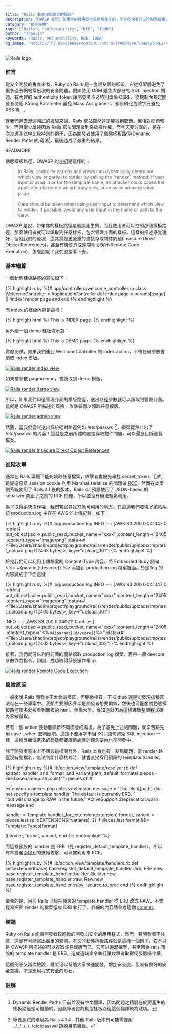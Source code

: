 ```yaml
---

title: "Rails 動態樣板路徑的風險"
description: "OWASP 是說，如果你的樣板路徑是動態產生的，而且使用者可以控制那個樣板路徑，那麼使用者就可以讀取到任意樣板，包含管理介面的樣板。這樣的描述感覺還好，但就我們的發現，這其實是更嚴重的直接存取物件問題(Insecure Direct Object References)，甚至有機會造成遠端命令執行(Remote Code Execution)，怎麼說呢？我們直接看下去。"
category: "技術專欄"
tags: ["Rails", "Vulnerability", "RCE", "IDOR"]
author: "shaolin"
keywords: "Rails, Vulnerability, RCE, IDOR"
og_image: "https://lh3.googleusercontent.com/-5Vlr0dDR9YA/VbHwkylOKLI/AAAAAAAAAzU/BiJ2eCEC6Js/w640-h320-no/rails.png"
---
```



![Rails logo](https://lh3.googleusercontent.com/-5Vlr0dDR9YA/VbHwkylOKLI/AAAAAAAAAzU/BiJ2eCEC6Js/w640-h320-no/rails.png)

### 前言

從安全開發的角度來看，Ruby on Rails 是一套很友善的框架。它從框架層避免了很多過去網站常出現的安全問題，例如使用 ORM 避免大部分的 SQL injection 問題、有內建的 authenticity_token 讓開發者不必特別煩惱 CSRF、從機制面規定開發者使用 Strong Parameter 避免 Mass Assignment、預設轉化危險字元避免 XSS 等...。

就我們過去[滲透測試](http://devco.re/services/penetration-test "滲透測試")的經驗來說，Rails 網站雖然還是能找到問題，但相對問題較少，而且很少單純因為 Rails 寫法問題拿到系統操作權。而今天要分享的，是在一次滲透測試中比較特別的例子，因為開發者使用了動態樣板路徑(Dynamic Render Paths)的寫法[^note1]，最後造成了嚴重的結果。

[^note1]: Dynamic Render Paths 目前並沒有中文翻譯，因為問題之精髓在於要產生的樣板路徑是可變動的，因此筆者認為動態樣板路徑這個翻譯較為貼切。

READMORE

動態樣板路徑，OWASP 的[介紹](https://www.owasp.org/index.php/Ruby_on_Rails_Cheatsheet#Dynamic_Render_Paths)是這樣的：

> In Rails, controller actions and views can dynamically determine which view or partial to render by calling the “render” method. If user input is used in or for the template name, an attacker could cause the application to render an arbitrary view, such as an administrative page.<br /><br />
> Care should be taken when using user input to determine which view to render. If possible, avoid any user input in the name or path to the view.

OWASP 是說，如果你的樣板路徑是動態產生的，而且使用者可以控制那個樣板路徑，那麼使用者就可以讀取到任意樣板，包含管理介面的樣板。這樣的描述感覺還好，但就我們的發現，這其實是更嚴重的直接存取物件問題(Insecure Direct Object References)，甚至有機會造成遠端命令執行(Remote Code Execution)，怎麼說呢？我們直接看下去。
 
### 基本細節

一個動態樣板路徑的寫法如下：


{% highlight ruby %}# app/controllers/welcome_controller.rb
class WelcomeController < ApplicationController
  def index
    page = params[:page] || 'index'
    render page
  end
end
{% endhighlight %}


而 index 的樣板內容是這樣：

{% highlight html %}<!-- app/views/welcome/index.html.erb -->
This is INDEX page.
{% endhighlight %}

另外建一個 demo 樣板做示意：

{% highlight html %}<!-- app/views/welcome/demo.html.erb -->
This is DEMO page.
{% endhighlight %}

實際測試，如果我們連到 WelcomeController 的 index action，不帶任何參數會讀取 index 模版。

[![Rails render index view](https://lh3.googleusercontent.com/-NstaKpheeYU/VbHQn-6gVDI/AAAAAAAAAyg/Cb0rkZuV31o/w951-h376-no/render_index.png "Rails render index view")](https://lh3.googleusercontent.com/-NstaKpheeYU/VbHQn-6gVDI/AAAAAAAAAyg/Cb0rkZuV31o/w951-h376-no/render_index.png)

如果帶參數 page=demo，會讀取到 demo 模版。

[![Rails render demo view](https://lh5.googleusercontent.com/-8m8hUKiPDM4/VbHQpLZWF7I/AAAAAAAAAyo/xyJAW9ehQhE/w951-h376-no/render_demo.png "Rails render demo view")](https://lh5.googleusercontent.com/-8m8hUKiPDM4/VbHQpLZWF7I/AAAAAAAAAyo/xyJAW9ehQhE/w951-h376-no/render_demo.png)

所以，如果我們知道管理介面的模版路徑，送出路徑參數就可以讀取到管理介面。這就是 OWASP 所描述的風險，攻擊者得以讀取任意模版。

[![Rails render admin view](https://lh6.googleusercontent.com/-DNSDV7HwXiQ/VbHQp5PHzVI/AAAAAAAAAyw/ceqXQZJYdCw/w951-h375-no/render_admin.png "Rails render admin view")](https://lh6.googleusercontent.com/-DNSDV7HwXiQ/VbHQp5PHzVI/AAAAAAAAAyw/ceqXQZJYdCw/w951-h375-no/render_admin.png)

然而，當我們嘗試送出系統絕對路徑例如 /etc/passwd [^note2]，網頁竟然吐出了 /etc/passwd 的內容！這就是之前所述的直接存取物件問題，可以遍歷目錄瀏覽檔案。

[^note2]: 筆者測試的環境為 Rails 4.1.4，其他 Rails 版本有可能需要用 ../../../../../etc/passwd 跳脫目前目錄。

[![Rails render Insecure Direct Object References](https://lh5.googleusercontent.com/-FtPEW-Y0dlQ/VbHQrLP8A8I/AAAAAAAAAy4/lL7bRT9P57g/w781-h548-no/render_file_traversal.png "Rails render Insecure Direct Object References")](https://lh5.googleusercontent.com/-FtPEW-Y0dlQ/VbHQrLP8A8I/AAAAAAAAAy4/lL7bRT9P57g/w781-h548-no/render_file_traversal.png)

### 進階攻擊

通常在 Rails 環境下能夠讀取任意檔案，攻擊者會優先尋找 secret_token，目的是變造惡意 session cookie 利用 Marshal serialize 的問題做 [RCE](http://robertheaton.com/2013/07/22/how-to-hack-a-rails-app-using-its-secret-token/)。然而在本案例系統使用了 Rails 4.1 後的版本，Rails 4.1 預設使用了 JSON-based 的 serializer 防止了之前的 RCE 問題，所以並沒有辦法輕鬆利用。

為了取得系統操作權，我們嘗試尋找其他可利用的地方。在這邊我們發現了該站系統 production.log 中存在 AWS 的上傳紀錄。如下：

{% highlight ruby %}# log/production.log
INFO -- : [AWS S3 200 0.041347 0 retries] put_object(:acl=>:public_read,:bucket_name=>"xxxx",:content_length=>12405,:content_type=>"image/png",:data=>#<File:/Users/shaolin/project/playground/rails/render/public/uploads/tmp/test_upload.png (12405 bytes)>,:key=>"upload_001")
{% endhighlight %}

於是我們可以利用上傳檔案的 Content-Type 內容，將 Embedded Ruby 語句 <%=\`#{params[:devcore]}\`%> 添加到 production.log 檔案裡面。於是 log 的內容變成了下面這樣：

{% highlight ruby %}# log/production.log
INFO -- : [AWS S3 200 0.041347 0 retries] put_object(:acl=>:public_read,:bucket_name=>"xxxx",:content_length=>12405,:content_type=>"image/png",:data=>#<File:/Users/shaolin/project/playground/rails/render/public/uploads/tmp/test_upload.png (12405 bytes)>,:key=>"upload_001")

INFO -- : [AWS S3 200 0.040211 0 retries] put_object(:acl=>:public_read,:bucket_name=>"xxxx",:content_length=>12405,:content_type=>"<%=`#{params[:devcore]}`%>",:data=>#<File:/Users/shaolin/project/playground/rails/render/public/uploads/tmp/test_upload.png (12405 bytes)>,:key=>"upload_002")
{% endhighlight %}

接著，我們就可以利用前面的弱點讀取 production.log 檔案，再帶一個 devcore 參數作為指令，如圖，成功取得系統操作權 :p

[![Rails render Remote Code Execution](https://lh5.googleusercontent.com/-XWHiF7oruyg/VbHQsHZLN7I/AAAAAAAAAzA/azHZCbsBFBo/w729-h548-no/render_RCE.png "Rails render Remote Code Execution")](https://lh5.googleusercontent.com/-XWHiF7oruyg/VbHQsHZLN7I/AAAAAAAAAzA/azHZCbsBFBo/w729-h548-no/render_RCE.png)

### 風險原因

一般來說 Rails 開發並不太會這樣寫，但稍微搜尋一下 Github 還是能發現這種寫法存在一些專案中。我想主要原因多半是開發者想要偷懶，然後也可能想說動態樣板路徑頂多就被看到面板的 html，無傷大雅。誰知道就因為這樣導致整個程式碼內容被讀取。

若有一個 action 要動態顯示不同模版的需求，為了避免上述的問題，就辛苦點先用 case...when 去判斷吧。這跟不要用字串組 SQL 語句避免 SQL injection 一樣，這種外面傳進來的參數都要謹慎處理的觀念要內化在開發中。

除了開發者基本上不應該這樣開發外，Rails 本身也有一點點問題，當 render 路徑沒有副檔名，無法判斷什麼格式時，就會直接採用預設的 template handler。

{% highlight ruby %}# lib/action_view/template/resolver.rb
def extract_handler_and_format_and_variant(path, default_formats)
  pieces = File.basename(path).split(".")
  pieces.shift

  extension = pieces.pop
  unless extension
    message = "The file #{path} did not specify a template handler. The default is currently ERB, " \
              "but will change to RAW in the future."
    ActiveSupport::Deprecation.warn message
  end

  handler = Template.handler_for_extension(extension)
  format, variant = pieces.last.split(EXTENSIONS[:variants], 2) if pieces.last
  format  &&= Template::Types[format]

  [handler, format, variant]
end
{% endhighlight %}

而這裡預設的 handler 是 ERB（見 register_default_template_handler），所以有本篇後面提到的進階攻擊，可以被利用來 RCE。

{% highlight ruby %}# lib/action_view/template/handlers.rb
def self.extended(base)
  base.register_default_template_handler :erb, ERB.new
  base.register_template_handler :builder, Builder.new
  base.register_template_handler :raw, Raw.new
  base.register_template_handler :ruby, :source.to_proc
end
{% endhighlight %}

慶幸的是，目前 Rails 已經把預設的 template handler 從 ERB 改成 RAW，不會輕易把要 render 的檔案當成 ERB 執行了。詳細的內容請參考這個 [commit](https://github.com/rails/rails/commit/4be859f0fdf7b3059a28d03c279f03f5938efc80)。

### 結論

Ruby on Rails 能讓開發者較輕鬆的開發出安全的應用程式，然而，若開發者不注意，還是有可能寫出嚴重的漏洞。本文的動態樣板路徑就是這樣一個例子，它不只是 OWASP 所描述的可以存取任意模版而已，它可以遍歷檔案，甚至因為 rails 預設的 template handler 是 ERB，造成遠端命令執行讓攻擊者取得伺服器操作權。

這個例子又再次驗證，框架可以幫助大家快速開發，增加安全度。但唯有良好的安全意識，才是應用程式安全的基石。

### 註解

